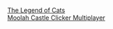 [The Legend of Cats](https://jpuppygames.github.io/games/legendofthecats/index.html)
<br/>
[Moolah Castle Clicker Multiplayer](https://jpuppygames.github.io/games/moneycastle/index.html)
